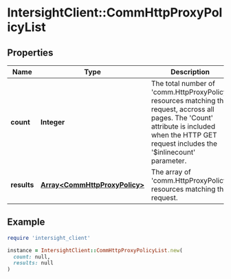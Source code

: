 # IntersightClient::CommHttpProxyPolicyList

## Properties

| Name | Type | Description | Notes |
| ---- | ---- | ----------- | ----- |
| **count** | **Integer** | The total number of &#39;comm.HttpProxyPolicy&#39; resources matching the request, accross all pages. The &#39;Count&#39; attribute is included when the HTTP GET request includes the &#39;$inlinecount&#39; parameter. | [optional] |
| **results** | [**Array&lt;CommHttpProxyPolicy&gt;**](CommHttpProxyPolicy.md) | The array of &#39;comm.HttpProxyPolicy&#39; resources matching the request. | [optional] |

## Example

```ruby
require 'intersight_client'

instance = IntersightClient::CommHttpProxyPolicyList.new(
  count: null,
  results: null
)
```

